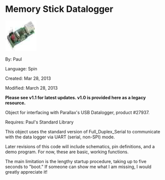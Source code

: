 # Memory Stick Datalogger

![27937.jpg](27937.jpg)

By: Paul

Language: Spin

Created: Mar 28, 2013

Modified: March 28, 2013

**Please see v1.1 for latest updates. v1.0 is provided here as a legacy resource.**

Object for interfacing with Parallax's USB Datalogger, product #27937.

Requires: Paul's Standard Library

This object uses the standard version of Full\_Duplex\_Serial to communicate with the data logger via UART (serial, non-SPI) mode.

Later revisions of this code will include schematics, pin definitions, and a demo program. For now, these are basic, working functions.

The main limitation is the lengthy startup procedure, taking up to five seconds to "boot." If someone can show me what I am missing, I would greatly appreciate it!
